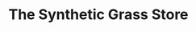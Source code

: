 ---
title: "The Synthetic Grass Store"
url: /phoenix/the-synthetic-grass-store/
shop: Garten-Center
---